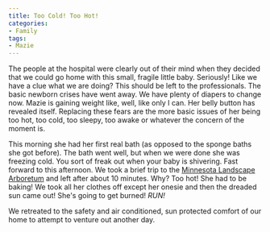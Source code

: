 ```yaml
---
title: Too Cold! Too Hot!
categories:
- Family
tags:
- Mazie
---
```


The people at the hospital were clearly out of their mind when they decided that we could go home with this small, fragile little baby. Seriously! Like we have a clue what we are doing? This should be left to the professionals.
The basic newborn crises have went away. We have plenty of diapers to change now. Mazie is gaining weight like, well, like only I can. Her belly button has revealed itself. Replacing these fears are the more basic issues of her being too hot, too cold, too sleepy, too awake or whatever the concern of the moment is.

This morning she had her first real bath (as opposed to the sponge baths she got before). The bath went well, but when we were done she was freezing cold. You sort of freak out when your baby is shivering. Fast forward to this afternoon. We took a brief trip to the [Minnesota Landscape Arboretum](http://www.arboretum.umn.edu/) and left after about 10 minutes. Why? Too hot! She had to be baking! We took all her clothes off except her onesie and then the dreaded sun came out! She's going to get burned! _RUN!_

We retreated to the safety and air conditioned, sun protected comfort of our home to attempt to venture out another day.
